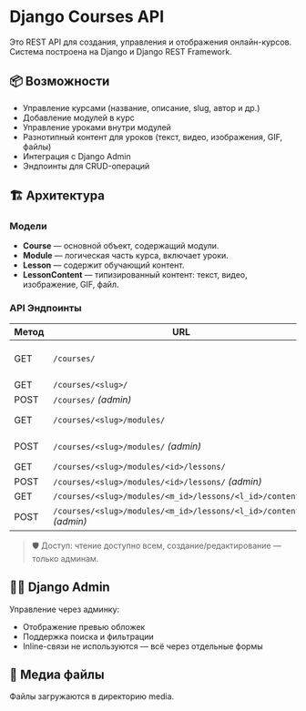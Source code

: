 # Django Courses API

Это REST API для создания, управления и отображения онлайн-курсов. Система построена на Django и Django REST Framework.

## 📦 Возможности

- Управление курсами (название, описание, slug, автор и др.)
- Добавление модулей в курс
- Управление уроками внутри модулей
- Разнотипный контент для уроков (текст, видео, изображения, GIF, файлы)
- Интеграция с Django Admin
- Эндпоинты для CRUD-операций

## 🏗️ Архитектура

### Модели

- **Course** — основной объект, содержащий модули.
- **Module** — логическая часть курса, включает уроки.
- **Lesson** — содержит обучающий контент.
- **LessonContent** — типизированный контент: текст, видео, изображение, GIF, файл.

### API Эндпоинты

| Метод | URL                                                                 | Описание                        |
|-------|----------------------------------------------------------------------|----------------------------------|
| GET   | `/courses/`                                                          | Список опубликованных курсов     |
| GET   | `/courses/<slug>/`                                                  | Детали курса                     |
| POST  | `/courses/` *(admin)*                                               | Создание курса                   |
| GET   | `/courses/<slug>/modules/`                                          | Список модулей в курсе           |
| POST  | `/courses/<slug>/modules/` *(admin)*                                | Создание модуля                  |
| GET   | `/courses/<slug>/modules/<id>/lessons/`                             | Уроки в модуле                   |
| POST  | `/courses/<slug>/modules/<id>/lessons/` *(admin)*                   | Добавить урок                    |
| GET   | `/courses/<slug>/modules/<m_id>/lessons/<l_id>/contents/`          | Контент урока                    |
| POST  | `/courses/<slug>/modules/<m_id>/lessons/<l_id>/contents/` *(admin)*| Добавить контент                 |

> 🛡️ Доступ: чтение доступно всем, создание/редактирование — только админам.

## 🧑‍💼 Django Admin

Управление через админку:
- Отображение превью обложек
- Поддержка поиска и фильтрации
- Inline-связи не используются — всё через отдельные формы

## 📂 Медиа файлы

Файлы загружаются в директорию media.